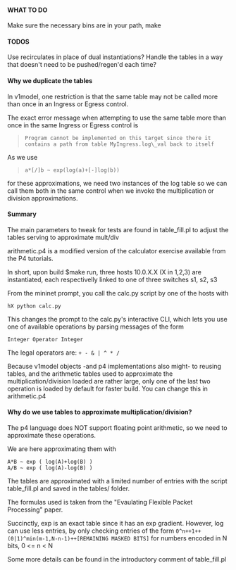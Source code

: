 #### WHAT TO DO 

Make sure the necessary bins are in your path, make

#### TODOS 

Use recirculates in place of dual instantiations?
Handle the tables in a way that doesn't need to be pushed/regen'd each time?

#### Why we duplicate the tables 

In v1model, one restriction is that the same table may not be called more than once in an Ingress or Egress control.

The exact error message when attempting to use the same table more than once in the same Ingress or Egress control is  

>`Program cannot be implemented on this target since there it contains a path from table MyIngress.log\_val back to itself`

As we use 

>`a*[/]b ~ exp(log(a)+[-]log(b))`  

for these approximations, we need two instances of the log table so we can call them both in the same control when we invoke the multiplication or division approximations.

#### Summary 

The main parameters to tweak for tests are found in table\_fill.pl to adjust the tables serving to approximate mult/div

arithmetic.p4 is a modified version of the calculator exercise available from the P4 tutorials. 

In short, upon build $make run, three hosts 10.0.X.X (X in 1,2,3) are instantiated, each respectivelly linked to one of three switches s1, s2, s3

From the mininet prompt, you call the calc.py script by one of the hosts with 

`hX python calc.py`

This changes the prompt to the calc.py's interactive CLI, which lets you use one of available operations by parsing messages of the form 

`Integer Operator Integer`

The legal operators are: `+ - & | ^ * /`

Because v1model objects -and p4 implementations also might- to reusing tables, and the arithmetic tables used to approximate the multiplication/division loaded are rather large, only one of the last two operation is loaded by default for faster build. You can change this in arithmetic.p4

#### Why do we use tables to approximate multiplication/division? 

The p4 language does NOT support floating point arithmetic, so we need to approximate these operations. 

We are here approximating them with 

`A*B ~ exp ( log(A)+log(B) )`  
`A/B ~ exp ( log(A)-log(B) )` 

The tables are approximated with a limited number of entries with the script table\_fill.pl and saved in the tables/ folder.

The formulas used is taken from the "Evaulating Flexible Packet Processing" paper.

Succinctly, exp is an exact table since it has an exp gradient. However, log can use less entries, by only checking entries of the form 
`0^n++1++(0|1)^min(m-1,N-n-1)++[REMAINING MASKED BITS]`
for numbers encoded in N bits, 0 <= n < N

Some more details can be found in the introductory comment of table\_fill.pl


